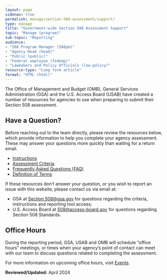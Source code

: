 ```yaml
---
layout: page
sidenav: true
permalink: manage/section-508-assessment/support/
type: manage
title: "Government-wide Section 508 Assessment Support"
topic: "Manage (program)"
sub-topic: "Reporting"
audience:
- "508 Program Manager (508pm)"
- "Agency Head (head)"
- "Public (public)"
- "Federal employee (fedemp)"
- "Lawmakers and Policy Officials (law-policy)"
resource-type: "Long form article"
format: "HTML (html)"
---
```

The Office of Management and Budget (OMB), General Services Administration (GSA) and the U.S. Access Board (USAB) have created a number of resources for agencies to use when preparing to submit their Section 508 assessment.

## Have a Question?
Before reaching out to the team directly, please review the resources below, which provide information to help you complete your agency assessment. These may answer your questions more quickly than waiting for a return email.
- [Instructions][1]
- [Assessment Criteria][2] 
- [Frequently Asked Questions (FAQ)][3]
- [Definition of Terms][4]

If these resources don’t answer your question, or you wish to report an issue with this website, please contact us via email at:
- GSA at <Section.508@gsa.gov> for questions regarding the criteria, instructions and reporting tool access;  
- U.S. Access Board at <508@access-board.gov> for questions regarding Section 508 Standards.  

## Office Hours
During the reporting period, GSA, USAB and OMB will schedule “office hours” meetings, or times when your agency’s point of contact can meet with our team to discuss questions related to completing the assessment.

For more information on upcoming office hours, visit [Events][5].

**Reviewed/Updated:** April 2024

[1]: {{site.baseurl}}/manage/section-508-assessment/
[2]: {{site.baseurl}}/manage/section-508-assessment/criteria/      
[3]: {{site.baseurl}}/manage/section-508-assessment/faq/
[4]: {{site.baseurl}}/tools/glossary/
[5]: {{site.baseurl}}/events/
